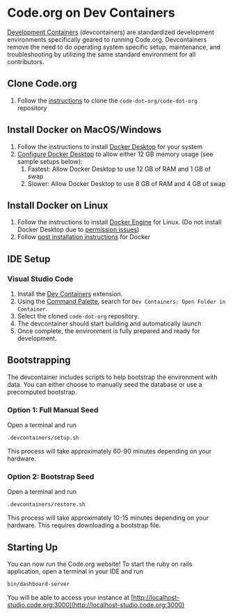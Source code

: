 # Code.org on Dev Containers

[Development Containers](https://containers.dev/) (devcontainers) are standardized development environments specifically geared to running Code.org. Devcontainers remove the need to do operating system specific setup, maintenance, and troubleshooting by utilizing the same standard environment for all contributors.

## Clone Code.org

1. Follow the [instructions](https://docs.github.com/en/repositories/creating-and-managing-repositories/cloning-a-repository) to clone the `code-dot-org/code-dot-org` repository

## Install Docker on MacOS/Windows

1. Follow the instructions to install [Docker Desktop](https://docs.docker.com/get-started/introduction/get-docker-desktop/) for your system
2. [Configure Docker Desktop](https://docs.docker.com/desktop/settings/) to allow either 12 GB memory usage (see sample setups below):
    1. Fastest: Allow Docker Desktop to use 12 GB of RAM and 1 GB of swap
    2. Slower: Allow Docker Desktop to use 8 GB of RAM and 4 GB of swap
  
## Install Docker on Linux

1. Follow the instructions to install [Docker Engine](https://docs.docker.com/engine/install/) for Linux. (Do not install Docker Desktop due to [permission issues](https://github.com/moby/moby/issues/2259))
2. Follow [post installation instructions](https://docs.docker.com/engine/install/linux-postinstall/) for Docker

## IDE Setup

### Visual Studio Code

1. Install the [Dev Containers](https://marketplace.visualstudio.com/items?itemName=ms-vscode-remote.remote-containers) extension.
2. Using the [Command Palette](https://code.visualstudio.com/docs/getstarted/userinterface#_command-palette), search for `Dev Containers: Open Folder in Container`.
3. Select the cloned `code-dot-org` repository.
4. The devcontainer should start building and automatically launch
5. Once complete, the environment is fully prepared and ready for development.

## Bootstrapping

The devcontainer includes scripts to help bootstrap the environment with data. You can either choose to manually seed the database or use a precomputed bootstrap.

### Option 1: Full Manual Seed

Open a terminal and run 
```bash
.devcontainers/setup.sh
```

This process will take approximately 60-90 minutes depending on your hardware.

### Option 2: Bootstrap Seed

Open a terminal and run 
```bash
.devcontainers/restore.sh
```

This process will take approximately 10-15 minutes depending on your hardware. This requires downloading a bootstrap file.

## Starting Up

You can now run the Code.org website! To start the ruby on rails application, open a terminal in your IDE and run

```bash
bin/dashboard-server
```

You will be able to access your instance at [http://localhost-studio.code.org:3000](http://localhost-studio.code.org:3000)